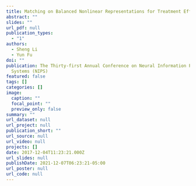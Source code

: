 ```yaml
---
title: Matching on Balanced Nonlinear Representations for Treatment Effects Estimation
abstract: ""
slides: ""
url_pdf: null
publication_types:
  - "1"
authors:
  - Sheng Li
  - Yun Fu
doi: ""
publication: The Thirty-first Annual Conference on Neural Information Processing
  Systems (NIPS)
featured: false
tags: []
categories: []
image:
  caption: ""
  focal_point: ""
  preview_only: false
summary: ""
url_dataset: null
url_project: null
publication_short: ""
url_source: null
url_video: null
projects: []
date: 2017-12-04T11:23:21.000Z
url_slides: null
publishDate: 2021-12-07T06:23:21-05:00
url_poster: null
url_code: null
---
```

